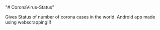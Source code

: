 "# CoronaVirus-Status" 

Gives Status of number of corona cases in the world. Android app made using webscrapping!!!
